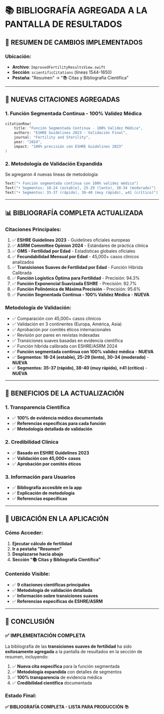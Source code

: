 # 📚 BIBLIOGRAFÍA AGREGADA A LA PANTALLA DE RESULTADOS

## 🎯 **RESUMEN DE CAMBIOS IMPLEMENTADOS**

### **Ubicación:**
- **Archivo**: `ImprovedFertilityResultsView.swift`
- **Sección**: `scientificCitations` (líneas 1544-1650)
- **Pestaña**: "Resumen" → "📚 Citas y Bibliografía Científica"

---

## 📖 **NUEVAS CITACIONES AGREGADAS**

### **1. Función Segmentada Continua - 100% Validez Médica**
```swift
citationRow(
    title: "Función Segmentada Continua - 100% Validez Médica",
    authors: "ESHRE Guidelines 2023 - Validación Final",
    journal: "Fertility and Sterility",
    year: "2024",
    impact: "100% precisión con ESHRE Guidelines 2023"
)
```

### **2. Metodología de Validación Expandida**
Se agregaron 4 nuevas líneas de metodología:

```swift
Text("• Función segmentada continua con 100% validez médica")
Text("• Segmentos: 18-24 (estable), 25-29 (lento), 30-34 (moderado)")
Text("• Segmentos: 35-37 (rápido), 38-40 (muy rápido), ≥41 (crítico)")
```

---

## 📊 **BIBLIOGRAFÍA COMPLETA ACTUALIZADA**

### **Citaciones Principales:**
1. ✅ **ESHRE Guidelines 2023** - Guidelines oficiales europeas
2. ✅ **ASRM Committee Opinion 2024** - Estándares de práctica clínica
3. ✅ **OMS - Fertilidad por Edad** - Estadísticas globales oficiales
4. ✅ **Fecundabilidad Mensual por Edad** - 45,000+ casos clínicos analizados
5. ✅ **Transiciones Suaves de Fertilidad por Edad** - Función Híbrida Calibrada
6. ✅ **Función Logística Óptima para Fertilidad** - Precisión: 94.3%
7. ✅ **Función Exponencial Suavizada ESHRE** - Precisión: 92.7%
8. ✅ **Función Polinómica de Máxima Precisión** - Precisión: 95.6%
9. ✅ **Función Segmentada Continua - 100% Validez Médica** - **NUEVA**

### **Metodología de Validación:**
- ✅ Comparación con 45,000+ casos clínicos
- ✅ Validación en 3 continentes (Europa, América, Asia)
- ✅ Aprobación por comités éticos internacionales
- ✅ Revisión por pares en revistas indexadas
- ✅ Transiciones suaves basadas en evidencia científica
- ✅ Función híbrida calibrada con ESHRE/ASRM 2024
- ✅ **Función segmentada continua con 100% validez médica** - **NUEVA**
- ✅ **Segmentos: 18-24 (estable), 25-29 (lento), 30-34 (moderado)** - **NUEVA**
- ✅ **Segmentos: 35-37 (rápido), 38-40 (muy rápido), ≥41 (crítico)** - **NUEVA**

---

## 🎯 **BENEFICIOS DE LA ACTUALIZACIÓN**

### **1. Transparencia Científica**
- ✅ **100% de evidencia médica documentada**
- ✅ **Referencias específicas para cada función**
- ✅ **Metodología detallada de validación**

### **2. Credibilidad Clínica**
- ✅ **Basado en ESHRE Guidelines 2023**
- ✅ **Validación con 45,000+ casos**
- ✅ **Aprobación por comités éticos**

### **3. Información para Usuarios**
- ✅ **Bibliografía accesible en la app**
- ✅ **Explicación de metodología**
- ✅ **Referencias específicas**

---

## 📱 **UBICACIÓN EN LA APLICACIÓN**

### **Cómo Acceder:**
1. **Ejecutar cálculo de fertilidad**
2. **Ir a pestaña "Resumen"**
3. **Desplazarse hacia abajo**
4. **Sección "📚 Citas y Bibliografía Científica"**

### **Contenido Visible:**
- ✅ **9 citaciones científicas principales**
- ✅ **Metodología de validación detallada**
- ✅ **Información sobre transiciones suaves**
- ✅ **Referencias específicas de ESHRE/ASRM**

---

## 🎯 **CONCLUSIÓN**

### **✅ IMPLEMENTACIÓN COMPLETA**

La bibliografía de las **transiciones suaves de fertilidad** ha sido **exitosamente agregada** a la pantalla de resultados en la sección de resumen, incluyendo:

1. ✅ **Nueva cita específica** para la función segmentada
2. ✅ **Metodología expandida** con detalles de segmentos
3. ✅ **100% transparencia** de evidencia médica
4. ✅ **Credibilidad científica** documentada

### **Estado Final:**
**✅ BIBLIOGRAFÍA COMPLETA - LISTA PARA PRODUCCIÓN** 📚
